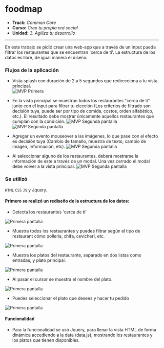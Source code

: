 # foodmap
* **Track:** _Common Core_
* **Curso:** _Crea tu propia red social_
* **Unidad:** _3. Agiliza tu desarrollo_
***

En este trabajo se pidió crear una web-app que a través de un input pueda filtrar los restaurantes que se encuentran 'cerca de ti'. La estructura de los datos es libre, de igual manera el diseño.

### Flujos de la aplicación

* Vista splash con duración de 2 a 5 segundos que redirecciona a tu vista principal.  
![MVP Primera](assets/images/mvp/pantalla1.jpg)

* En la vista principal se muestran todos los restaurantes "cerca de ti" junto con el input para filtrar tu elección (Los criterios de filtrado son decisión tuya, puede ser por tipo de comida, costos, orden alfabético, etc.). El resultado debe mostrar únicamente aquellos restaurantes que cumplan con la condición. 
![MVP Segunda pantalla](assets/images/mvp/pantalla2.jpg)
![MVP Segunda pantalla](assets/images/mvp/pantalla3.jpg)

* Agregar un evento mouseover a las imágenes, lo que pase con el efecto es decisión tuya (Cambio de tamaño, muestra de texto, cambio de imagen, información, etc).
![MVP Segunda pantalla](assets/images/mvp/pantalla4.jpg)

* Al seleccionar alguno de los restaurantes, deberá mostrarse la información de este a través de un modal. Una vez cerrado el modal debe volver a la vista principal.
![MVP Segunda pantalla](assets/images/mvp/pantalla5.jpg)


### Se utilizó
`HTML` `CSS` `JS` y Jquery.

#### Primero se realizó un rediseño de la estructura de los datos:

* Detecta los restaurantes 'cerca de ti'  

![Primera pantalla](assets/images/mockup/Pantalla1.png "Pantalla")

* Muestra todos los restaurantes y puedes filtrar según el tipo de restaurant cómo pollería, chifa, cevicherí, etc.  

![Primera pantalla](assets/images/mockup/Pantalla2.png "Pantalla")

* Muestra los platos del restaurante, separado en dos listas como entradas, y plato principal. 

![Primera pantalla](assets/images/mockup/Pantalla3.png "Platos")

* Al pasar el cursor se muestra el nombre del plato. 

![Primera pantalla](assets/images/mockup/Pantalla4.png "Platos")

* Puedes seleccionar el plato que desees y hacer tu pedido 

![Primera pantalla](assets/images/mockup/Pantalla5.png "Platos")

#### Funcionalidad
* Para la funcionalidad se usó Jquery, para llenar la vista HTML de forma dinámica accediendo a la data (data.js), mostrando los restaurantes y los platos que tienen disponibles.